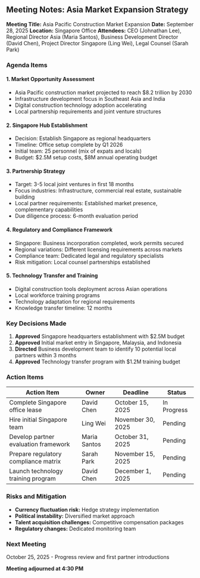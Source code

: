 ## Meeting Notes: Asia Market Expansion Strategy

**Meeting Title:** Asia Pacific Construction Market Expansion
**Date:** September 28, 2025
**Location:** Singapore Office
**Attendees:** CEO (Johnathan Lee), Regional Director Asia (Maria Santos), Business Development Director (David Chen), Project Director Singapore (Ling Wei), Legal Counsel (Sarah Park)

### Agenda Items

#### 1. Market Opportunity Assessment
- Asia Pacific construction market projected to reach $8.2 trillion by 2030
- Infrastructure development focus in Southeast Asia and India
- Digital construction technology adoption accelerating
- Local partnership requirements and joint venture structures

#### 2. Singapore Hub Establishment
- Decision: Establish Singapore as regional headquarters
- Timeline: Office setup complete by Q1 2026
- Initial team: 25 personnel (mix of expats and locals)
- Budget: $2.5M setup costs, $8M annual operating budget

#### 3. Partnership Strategy
- Target: 3-5 local joint ventures in first 18 months
- Focus industries: Infrastructure, commercial real estate, sustainable building
- Local partner requirements: Established market presence, complementary capabilities
- Due diligence process: 6-month evaluation period

#### 4. Regulatory and Compliance Framework
- Singapore: Business incorporation completed, work permits secured
- Regional variations: Different licensing requirements across markets
- Compliance team: Dedicated legal and regulatory specialists
- Risk mitigation: Local counsel partnerships established

#### 5. Technology Transfer and Training
- Digital construction tools deployment across Asian operations
- Local workforce training programs
- Technology adaptation for regional requirements
- Knowledge transfer timeline: 12 months

### Key Decisions Made

1. **Approved** Singapore headquarters establishment with $2.5M budget
2. **Approved** Initial market entry in Singapore, Malaysia, and Indonesia
3. **Directed** Business development team to identify 10 potential local partners within 3 months
4. **Approved** Technology transfer program with $1.2M training budget

### Action Items

| Action Item | Owner | Deadline | Status |
|-------------|-------|----------|--------|
| Complete Singapore office lease | David Chen | October 15, 2025 | In Progress |
| Hire initial Singapore team | Ling Wei | November 30, 2025 | Pending |
| Develop partner evaluation framework | Maria Santos | October 31, 2025 | Pending |
| Prepare regulatory compliance matrix | Sarah Park | November 15, 2025 | Pending |
| Launch technology training program | David Chen | December 1, 2025 | Pending |

### Risks and Mitigation

- **Currency fluctuation risk:** Hedge strategy implementation
- **Political instability:** Diversified market approach
- **Talent acquisition challenges:** Competitive compensation packages
- **Regulatory changes:** Dedicated monitoring team

### Next Meeting
October 25, 2025 - Progress review and first partner introductions

**Meeting adjourned at 4:30 PM**
